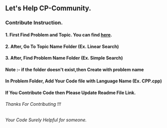 ## Let's Help CP-Community.

### Contribute Instruction.
#### 1. First Find Problem and Topic. You can find [here](https://github.com/codewithvk/CP_LIST/blob/master/README.md).
#### 2. After, Go To Topic Name Folder (Ex. Linear Search)
#### 3. After, Find Problem Name Folder (Ex. Simple Search)
#### Note :- if the folder doesn't exist,then Create with problem name
#### In Problem Folder, Add Your Code file with Language Name (Ex. CPP.cpp)
#### If You Contribute Code then Please Update Readme File Link.



###### Thanks For Contributing !!!
###### Your Code Surely Helpful for someone.
